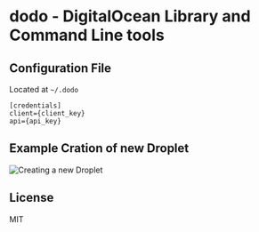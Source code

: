 # dodo - DigitalOcean Library and Command Line tools

## Configuration File

Located at `~/.dodo`

```
[credentials]
client={client_key}
api={api_key}
```

## Example Cration of new Droplet
![Creating a new Droplet](http://adamw523.s3.amazonaws.com/dodo/dodo_v1.gif)

## License

MIT
